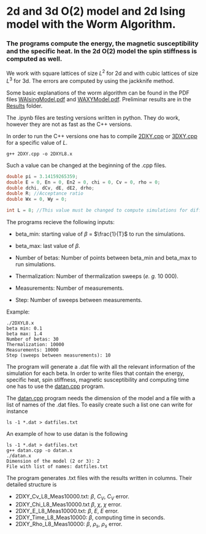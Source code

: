 # 2d and 3d O(2) model and 2d Ising model with the Worm Algorithm.
### The programs compute the energy, the magnetic susceptibility and the specific heat. In the 2d O(2) model the spin stiffness is computed as well. 

We work with square lattices of size $L^2$ for 2d and with cubic lattices of size $L^3$ for 3d. The errors are computed by using the jackknife method.

Some basic explanations of the worm algorithm can be found in the PDF files [WAIsingModel.pdf](WAIsingModel.pdf) and [WAXYModel.pdf](WAXYModel.pdf).
Preliminar results are in the [Results](O(2)Model/Results) folder.

The .ipynb files are testing versions written in python. They do work, however they are not as fast as the C++ versions.

In order to run the C++ versions one has to compile [2DXY.cpp](O(2)Model/2DXY.cpp) or [3DXY.cpp](O(2)Model/3DXY.cpp) for a specific value of $L$.
```console
g++ 2DXY.cpp -o 2DXYL8.x
```
Such a value can be changed at the beginning of the .cpp files. 
```cpp
double pi = 3.14159265359;
double E = 0, En = 0, En2 = 0, chi = 0, Cv = 0, rho = 0;
double dchi, dCv, dE, dE2, drho;
double R; //Acceptance ratio
double Wx = 0, Wy = 0;

int L = 8; //This value must be changed to compute simulations for different lattices. 
```
The programs recieve the following inputs: 

* beta_min: starting value of $\beta$ = $\frac{1}{T}$ to run the simulations.

* beta_max: last value of $\beta$.

* Number of betas: Number of points between beta_min and beta_max to run simulations.

* Thermalization: Number of thermalization sweeps (*e. g.* 10 000).

* Measurements: Number of measurements.

* Step: Number of sweeps between measurements. 

Example:
```console
./2DXYL8.x
beta min: 0.1
beta max: 1.4
Number of betas: 30
Thermalization: 10000
Measurements: 10000
Step (sweeps between measurements): 10
``` 

The program will generate a .dat file with all the relevant information of the simulation for each beta. In order to write files that contain the energy, specific heat, spin stiffness, magnetic susceptibility and computing time one has to use the [datan.cpp](O(2)Model/datan.cpp) program.

The [datan.cpp](O(2)Model/datan.cpp) program needs the dimension of the model and a file with a list of names of the .dat files. To easily create such a list one can write for instance

```console
ls -1 *.dat > datfiles.txt
``` 
An example of how to use datan is the following 
```console
ls -1 *.dat > datfiles.txt
g++ datan.cpp -o datan.x
./datan.x
Dimension of the model (2 or 3): 2
File with list of names: datfiles.txt
``` 
The program generates .txt files with the results written in columns. Their detailed structure is

* 2DXY_Cv_L8_Meas10000.txt: $\beta$, $C_V$, $C_V$ error.
* 2DXY_Chi_L8_Meas10000.txt $\beta$, $\chi$, $\chi$ error.
* 2DXY_E_L8_Meas10000.txt: $\beta$, $E$, $E$ error.
* 2DXY_Time_L8_Meas10000: $\beta$, computing time in seconds.
* 2DXY_Rho_L8_Meas10000: $\beta$, $\rho_s$, $\rho_s$ error. 
